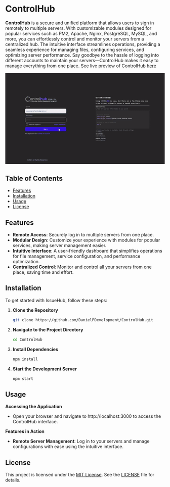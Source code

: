# ControlHub

**ControlHub** is a secure and unified platform that allows users to sign in remotely to multiple servers. With customizable modules designed for popular services such as PM2, Apache, Nginx, PostgreSQL, MySQL, and more, you can effortlessly control and monitor your servers from a centralized hub. The intuitive interface streamlines operations, providing a seamless experience for managing files, configuring services, and optimizing server performance. Say goodbye to the hassle of logging into different accounts to maintain your servers—ControlHub makes it easy to manage everything from one place. 
See live preview of ControlHub [here](https://ofrepose.github.io/controlhubProduction/)

[<img src="https://github.com/Ofrepose/Ofrepose/blob/master/imgs/controlhub2%20(1).gif">](https://github.com/Ofrepose/Ofrepose/blob/master/imgs/controlhub2%20(1).gif)

## Table of Contents

- [Features](#features)
- [Installation](#installation)
- [Usage](#usage)
- [License](#license)

## Features

- **Remote Access**: Securely log in to multiple servers from one place.
- **Modular Design**: Customize your experience with modules for popular services, making server management easier.
- **Intuitive Interface**: A user-friendly dashboard that simplifies operations for file management, service configuration, and performance optimization.
- **Centralized Control**: Monitor and control all your servers from one place, saving time and effort.

## Installation

To get started with IssueHub, follow these steps:

1. **Clone the Repository**

   ```bash
   git clone https://github.com/DanielPDevelopment/ControlHub.git

2. **Navigate to the Project Directory**
    ```bash
    cd ControlHub

3. **Install Dependencies**
    ```bash
    npm install

4. **Start the Development Server**
    ```bash
    npm start

## Usage

**Accessing the Application**
- Open your browser and navigate to http://localhost:3000 to access the ControlHub interface.

**Features in Action**
- **Remote Server Management**: Log in to your servers and manage configurations with ease using the intuitive interface.

## License

This project is licensed under the [MIT License](LICENSE). See the [LICENSE](LICENSE) file for details.
